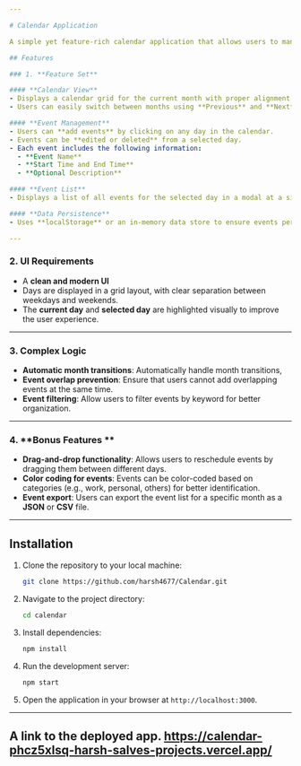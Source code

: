 ```yaml
---

# Calendar Application

A simple yet feature-rich calendar application that allows users to manage their events efficiently. It includes event creation, editing, deletion, and other helpful features like month transitions, filtering, and more.

## Features

### 1. **Feature Set**

#### **Calendar View**
- Displays a calendar grid for the current month with proper alignment of all days.
- Users can easily switch between months using **Previous** and **Next** buttons.

#### **Event Management**
- Users can **add events** by clicking on any day in the calendar.
- Events can be **edited or deleted** from a selected day.
- Each event includes the following information:
  - **Event Name**
  - **Start Time and End Time**
  - **Optional Description**

#### **Event List**
- Displays a list of all events for the selected day in a modal at a side panel for easy viewing.

#### **Data Persistence**
- Uses **localStorage** or an in-memory data store to ensure events persist across page refreshes.

---
```


### 2. **UI Requirements**
- A **clean and modern UI** 
- Days are displayed in a grid layout, with clear separation between weekdays and weekends.
- The **current day** and **selected day** are highlighted visually to improve the user experience.

---

### 3. **Complex Logic**
- **Automatic month transitions**: Automatically handle month transitions, 
- **Event overlap prevention**: Ensure that users cannot add overlapping events at the same time.
- **Event filtering**: Allow users to filter events by keyword for better organization.

---

### 4. **Bonus Features **
- **Drag-and-drop functionality**: Allows users to reschedule events by dragging them between different days.
- **Color coding for events**: Events can be color-coded based on categories (e.g., work, personal, others) for better identification.
- **Event export**: Users can export the event list for a specific month as a **JSON** or **CSV** file.

---

## Installation

1. Clone the repository to your local machine:
   ```bash
   git clone https://github.com/harsh4677/Calendar.git
   ```

2. Navigate to the project directory:
   ```bash
   cd calendar
   ```

3. Install dependencies:
   ```bash
   npm install
   ```

4. Run the development server:
   ```bash
   npm start
   ```

5. Open the application in your browser at `http://localhost:3000`.

---
## A link to the deployed app. https://calendar-phcz5xlsq-harsh-salves-projects.vercel.app/
